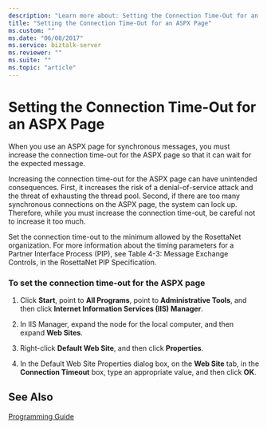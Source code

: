 ```yaml
---
description: "Learn more about: Setting the Connection Time-Out for an ASPX Page"
title: "Setting the Connection Time-Out for an ASPX Page"
ms.custom: ""
ms.date: "06/08/2017"
ms.service: biztalk-server
ms.reviewer: ""
ms.suite: ""
ms.topic: "article"
---
```

# Setting the Connection Time-Out for an ASPX Page
When you use an ASPX page for synchronous messages, you must increase the connection time-out for the ASPX page so that it can wait for the expected message.  
  
 Increasing the connection time-out for the ASPX page can have unintended consequences. First, it increases the risk of a denial-of-service attack and the threat of exhausting the thread pool. Second, if there are too many synchronous connections on the ASPX page, the system can lock up. Therefore, while you must increase the connection time-out, be careful not to increase it too much.  
  
 Set the connection time-out to the minimum allowed by the RosettaNet organization. For more information about the timing parameters for a Partner Interface Process (PIP), see Table 4-3: Message Exchange Controls, in the RosettaNet PIP Specification.  
  
### To set the connection time-out for the ASPX page  
  
1.  Click **Start**, point to **All Programs**, point to **Administrative Tools**, and then click **Internet Information Services (IIS) Manager**.  
  
2.  In IIS Manager, expand the node for the local computer, and then expand **Web Sites**.  
  
3.  Right-click **Default Web Site**, and then click **Properties**.  
  
4.  In the Default Web Site Properties dialog box, on the **Web Site** tab, in the **Connection Timeout** box, type an appropriate value, and then click **OK**.  
  
## See Also  
 [Programming Guide](../../adapters-and-accelerators/accelerator-rosettanet/programming-guide2.md)
